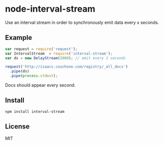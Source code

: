 # node-interval-stream
Use an interval stream in order to synchronously emit data
every x seconds.

## Example
```javascript
var request = require('request');
var IntervalStream  = require('interval-stream');
var ds = new DelayStream(2000); // emit every 2 seconds

request('http://isaacs.couchone.com/registry/_all_docs')
  .pipe(ds)
  .pipe(process.stdout);
```
Docs should appear every second.

## Install
`npm install interval-stream`

## License
MIT
